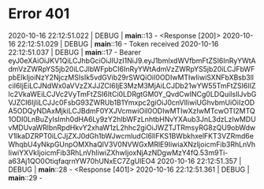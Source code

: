 # Error 401

2020-10-16 22:12:51.022 | DEBUG    | __main__:<module>:13 - <Response [200]>
2020-10-16 22:12:51.029 | DEBUG    | __main__:<module>:16 - Token received
2020-10-16 22:12:51.037 | DEBUG    | __main__:<module>:17 - Bearer eyJ0eXAiOiJKV1QiLCJhbGciOiJIUzI1NiJ9.eyJ1bmlxdWVfbmFtZSI6InRyYWtAdmVzZWRpYS5jb20iLCJlbWFpbCI6InRyYWtAdmVzZWRpYS5jb20iLCJFbWFpbElkIjoiNzY2NjczMSIsIk5vdGVib29rSWQiOiI0ODIwMTIwIiwiSXNFbXBsb3llciI6IjEiLCJNdWx0aVVzZXJJZCI6IjE3MzM3MjAiLCJDb21wYW55TmFtZSI6IlZlc2VkaWEiLCJVc2VyTmFtZSI6ItCi0LDRgtGM0Y_QvdCwINCg0LDQuiIsIlJvbGVJZCI6IjIiLCJJc0FsbG93ZWRUb1B1Ymxpc2giOiJ0cnVlIiwiUGhvbmUiOiIzODA5ODQyNDAxMjkiLCJBdmF0YXJVcmwiOiI0ODIwMTIwXzIwMTcwOTI2MTQ1ODI0LnBuZyIsImh0dHA6Ly9zY2hlbWFzLnhtbHNvYXAub3JnL3dzLzIwMDUvMDUvaWRlbnRpdHkvY2xhaW1zL2hhc2giOiJWZTJTRmsyRG8zQU9obWdwV1lkaDZRPT0iLCJjZXJ0dGh1bWJwcmludCI6IlFKS1BWbkhxelFKT3VZRmd6eWhqbU4yNkpGUnpOMXhaQlV3V0NVWGxMRlE9IiwiaXNzIjoicmFib3RhLnVhIiwiYXVkIjoicmFib3RhLnVhIiwiZXhwIjoxNjAzNDgwMzY4fQ.53m9Ti-a63Aj1QO0OtiqfaqrnYW70hUNxEC7ZgUlEO4
2020-10-16 22:12:51.357 | DEBUG    | __main__:<module>:28 - <Response [401]>
2020-10-16 22:12:51.361 | DEBUG    | __main__:<module>:29 -
